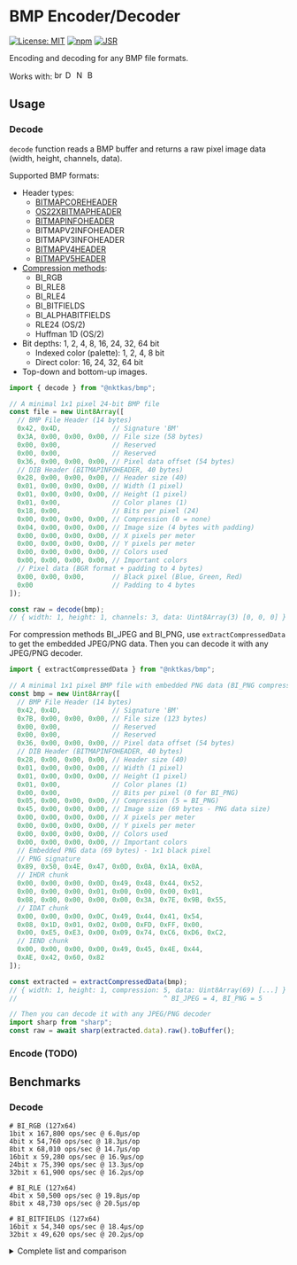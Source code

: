 # BMP Encoder/Decoder

[![License: MIT](https://img.shields.io/badge/License-MIT-brightgreen.svg)](https://opensource.org/licenses/MIT)
[![npm](https://img.shields.io/npm/v/@nktkas/bmp)](https://www.npmjs.com/package/@nktkas/bmp)
[![JSR](https://jsr.io/badges/@nktkas/bmp)](https://jsr.io/@nktkas/bmp)

Encoding and decoding for any BMP file formats.

Works with:
<img alt="browsers" title="This package works with browsers." height="16px" src="https://jsr.io/logos/browsers.svg" />
<img alt="Deno" title="This package works with Deno." height="16px" src="https://jsr.io/logos/deno.svg" />
<img alt="Node.js" title="This package works with Node.js" height="16px" src="https://jsr.io/logos/node.svg" />
<img alt="Bun" title="This package works with Bun." height="16px" src="https://jsr.io/logos/bun.svg" />

## Usage

### Decode

`decode` function reads a BMP buffer and returns a raw pixel image data (width, height, channels, data).

Supported BMP formats:

- Header types:
  - [BITMAPCOREHEADER](https://learn.microsoft.com/en-us/windows/win32/api/wingdi/ns-wingdi-bitmapcoreheader)
  - [OS22XBITMAPHEADER](https://www.fileformat.info/format/os2bmp/egff.htm)
  - [BITMAPINFOHEADER](https://learn.microsoft.com/en-us/windows/win32/api/wingdi/ns-wingdi-bitmapinfoheader)
  - BITMAPV2INFOHEADER
  - BITMAPV3INFOHEADER
  - [BITMAPV4HEADER](https://learn.microsoft.com/en-us/windows/win32/api/wingdi/ns-wingdi-bitmapv4header)
  - [BITMAPV5HEADER](https://learn.microsoft.com/en-us/windows/win32/api/wingdi/ns-wingdi-bitmapv5header)
- [Compression methods](https://learn.microsoft.com/en-us/openspecs/windows_protocols/ms-wmf/4e588f70-bd92-4a6f-b77f-35d0feaf7a57):
  - BI_RGB
  - BI_RLE8
  - BI_RLE4
  - BI_BITFIELDS
  - BI_ALPHABITFIELDS
  - RLE24 (OS/2)
  - Huffman 1D (OS/2)
- Bit depths: 1, 2, 4, 8, 16, 24, 32, 64 bit
  - Indexed color (palette): 1, 2, 4, 8 bit
  - Direct color: 16, 24, 32, 64 bit
- Top-down and bottom-up images.

<!-- deno-fmt-ignore -->
```ts
import { decode } from "@nktkas/bmp";

// A minimal 1x1 pixel 24-bit BMP file
const file = new Uint8Array([
  // BMP File Header (14 bytes)
  0x42, 0x4D,             // Signature 'BM'
  0x3A, 0x00, 0x00, 0x00, // File size (58 bytes)
  0x00, 0x00,             // Reserved
  0x00, 0x00,             // Reserved
  0x36, 0x00, 0x00, 0x00, // Pixel data offset (54 bytes)
  // DIB Header (BITMAPINFOHEADER, 40 bytes)
  0x28, 0x00, 0x00, 0x00, // Header size (40)
  0x01, 0x00, 0x00, 0x00, // Width (1 pixel)
  0x01, 0x00, 0x00, 0x00, // Height (1 pixel)
  0x01, 0x00,             // Color planes (1)
  0x18, 0x00,             // Bits per pixel (24)
  0x00, 0x00, 0x00, 0x00, // Compression (0 = none)
  0x04, 0x00, 0x00, 0x00, // Image size (4 bytes with padding)
  0x00, 0x00, 0x00, 0x00, // X pixels per meter
  0x00, 0x00, 0x00, 0x00, // Y pixels per meter
  0x00, 0x00, 0x00, 0x00, // Colors used
  0x00, 0x00, 0x00, 0x00, // Important colors
  // Pixel data (BGR format + padding to 4 bytes)
  0x00, 0x00, 0x00,       // Black pixel (Blue, Green, Red)
  0x00                    // Padding to 4 bytes
]);

const raw = decode(bmp);
// { width: 1, height: 1, channels: 3, data: Uint8Array(3) [0, 0, 0] }
```

For compression methods BI_JPEG and BI_PNG, use `extractCompressedData` to get the embedded JPEG/PNG data. Then you can
decode it with any JPEG/PNG decoder.

<!-- deno-fmt-ignore -->
```ts
import { extractCompressedData } from "@nktkas/bmp";

// A minimal 1x1 pixel BMP file with embedded PNG data (BI_PNG compression)
const bmp = new Uint8Array([
  // BMP File Header (14 bytes)
  0x42, 0x4D,             // Signature 'BM'
  0x7B, 0x00, 0x00, 0x00, // File size (123 bytes)
  0x00, 0x00,             // Reserved
  0x00, 0x00,             // Reserved
  0x36, 0x00, 0x00, 0x00, // Pixel data offset (54 bytes)
  // DIB Header (BITMAPINFOHEADER, 40 bytes)
  0x28, 0x00, 0x00, 0x00, // Header size (40)
  0x01, 0x00, 0x00, 0x00, // Width (1 pixel)
  0x01, 0x00, 0x00, 0x00, // Height (1 pixel)
  0x01, 0x00,             // Color planes (1)
  0x00, 0x00,             // Bits per pixel (0 for BI_PNG)
  0x05, 0x00, 0x00, 0x00, // Compression (5 = BI_PNG)
  0x45, 0x00, 0x00, 0x00, // Image size (69 bytes - PNG data size)
  0x00, 0x00, 0x00, 0x00, // X pixels per meter
  0x00, 0x00, 0x00, 0x00, // Y pixels per meter
  0x00, 0x00, 0x00, 0x00, // Colors used
  0x00, 0x00, 0x00, 0x00, // Important colors
  // Embedded PNG data (69 bytes) - 1x1 black pixel
  // PNG signature
  0x89, 0x50, 0x4E, 0x47, 0x0D, 0x0A, 0x1A, 0x0A,
  // IHDR chunk
  0x00, 0x00, 0x00, 0x0D, 0x49, 0x48, 0x44, 0x52,
  0x00, 0x00, 0x00, 0x01, 0x00, 0x00, 0x00, 0x01,
  0x08, 0x00, 0x00, 0x00, 0x00, 0x3A, 0x7E, 0x9B, 0x55,
  // IDAT chunk
  0x00, 0x00, 0x00, 0x0C, 0x49, 0x44, 0x41, 0x54,
  0x08, 0x1D, 0x01, 0x02, 0x00, 0xFD, 0xFF, 0x00,
  0x00, 0xE5, 0xE3, 0x00, 0x09, 0x74, 0xC6, 0xD6, 0xC2,
  // IEND chunk
  0x00, 0x00, 0x00, 0x00, 0x49, 0x45, 0x4E, 0x44,
  0xAE, 0x42, 0x60, 0x82
]);

const extracted = extractCompressedData(bmp);
// { width: 1, height: 1, compression: 5, data: Uint8Array(69) [...] }
//                                     ^ BI_JPEG = 4, BI_PNG = 5

// Then you can decode it with any JPEG/PNG decoder
import sharp from "sharp";
const raw = await sharp(extracted.data).raw().toBuffer();
```

### Encode (TODO)

## Benchmarks

### Decode

```
# BI_RGB (127x64)
1bit x 167,800 ops/sec @ 6.0µs/op
4bit x 54,760 ops/sec @ 18.3µs/op
8bit x 68,010 ops/sec @ 14.7µs/op
16bit x 59,280 ops/sec @ 16.9µs/op
24bit x 75,390 ops/sec @ 13.3µs/op
32bit x 61,900 ops/sec @ 16.2µs/op

# BI_RLE (127x64)
4bit x 50,500 ops/sec @ 19.8µs/op
8bit x 48,730 ops/sec @ 20.5µs/op

# BI_BITFIELDS (127x64)
16bit x 54,340 ops/sec @ 18.4µs/op
32bit x 49,620 ops/sec @ 20.2µs/op
```

<details>
<summary>Complete list and comparison</summary>

<sub>Run command: [`deno bench --allow-read`](https://docs.deno.com/runtime/reference/cli/bench/)</sub>

```
    CPU | AMD Ryzen 9 9950X3D 16-Core Processor
Runtime | Deno 2.5.4 (x86_64-pc-windows-msvc)

| benchmark      | time/iter (avg) |        iter/s |      (min … max)      |      p75 |      p99 |     p995 |
| -------------- | --------------- | ------------- | --------------------- | -------- | -------- | -------- |

group BI_RGB: 1 bit
| @nktkas/bmp    |          6.0 µs |       167,800 | (  2.8 µs …   8.6 ms) |   4.8 µs |  33.2 µs |  41.7 µs |
| @cwasm/nsbmp   |         28.1 µs |        35,550 | ( 16.3 µs …   2.4 ms) |  24.1 µs | 115.4 µs | 205.8 µs |
| bmp-js         |         27.9 µs |        35,830 | ( 14.4 µs …   1.9 ms) |  26.4 µs | 136.1 µs | 238.8 µs |
| bmpimagejs     |         28.6 µs |        35,000 | ( 16.1 µs …   1.8 ms) |  24.6 µs | 121.5 µs | 226.7 µs |

summary
  @nktkas/bmp
     4.68x faster than bmp-js
     4.72x faster than @cwasm/nsbmp
     4.79x faster than bmpimagejs

group BI_RGB: 4 bit
| @nktkas/bmp    |         18.3 µs |        54,760 | (  8.9 µs …   2.1 ms) |  15.1 µs |  93.9 µs | 169.1 µs |
| @cwasm/nsbmp   |         27.3 µs |        36,660 | ( 16.2 µs … 961.2 µs) |  23.8 µs | 118.7 µs | 221.9 µs |
| bmp-js         |         38.2 µs |        26,160 | ( 27.5 µs …   4.9 ms) |  35.6 µs | 114.0 µs | 185.1 µs |
| bmpimagejs     |         27.1 µs |        36,910 | ( 16.8 µs …   5.3 ms) |  25.0 µs |  73.8 µs | 149.0 µs |

summary
  @nktkas/bmp
     1.48x faster than bmpimagejs
     1.49x faster than @cwasm/nsbmp
     2.09x faster than bmp-js

group BI_RGB: 8 bit
| @nktkas/bmp    |         14.7 µs |        68,010 | ( 11.0 µs …   1.7 ms) |  16.4 µs |  32.8 µs |  66.0 µs |
| @cwasm/nsbmp   |         27.4 µs |        36,450 | ( 15.4 µs …   6.0 ms) |  23.5 µs |  77.3 µs | 153.4 µs |
| fast-bmp       |         20.1 µs |        49,650 | ( 14.2 µs …   1.9 ms) |  19.1 µs |  54.4 µs |  69.4 µs |
| bmp-js         |         48.9 µs |        20,430 | ( 39.0 µs …   5.7 ms) |  48.6 µs | 119.0 µs | 157.7 µs |
| bmpimagejs     |         26.5 µs |        37,780 | ( 18.5 µs …   6.1 ms) |  26.3 µs |  69.3 µs | 101.7 µs |

summary
  @nktkas/bmp
     1.37x faster than fast-bmp
     1.80x faster than bmpimagejs
     1.87x faster than @cwasm/nsbmp
     3.33x faster than bmp-js

group BI_RGB: 16 bit
| @nktkas/bmp    |         16.9 µs |        59,280 | ( 11.2 µs …   5.0 ms) |  17.0 µs |  56.9 µs |  94.4 µs |
| @cwasm/nsbmp   |         16.4 µs |        61,120 | ( 11.0 µs …   5.9 ms) |  18.1 µs |  35.3 µs |  59.6 µs |
| bmp-ts         |        125.3 µs |         7,978 | (101.6 µs …   4.6 ms) | 124.7 µs | 236.6 µs | 279.9 µs |
| bmp-js         |         50.4 µs |        19,840 | ( 36.0 µs …   5.0 ms) |  48.7 µs | 131.1 µs | 172.9 µs |
| bmpimagejs     |         21.5 µs |        46,430 | ( 13.0 µs …   5.0 ms) |  20.8 µs |  67.7 µs | 104.0 µs |

summary
  @cwasm/nsbmp
     1.03x faster than @nktkas/bmp
     1.32x faster than bmpimagejs
     3.08x faster than bmp-js
     7.66x faster than bmp-ts

group BI_RGB: 24 bit
| @nktkas/bmp    |         13.3 µs |        75,390 | (  8.6 µs …   4.3 ms) |  14.4 µs |  42.4 µs |  94.6 µs |
| @cwasm/nsbmp   |         13.9 µs |        71,910 | (  8.8 µs …   5.2 ms) |  16.0 µs |  39.1 µs |  58.3 µs |
| fast-bmp       |         34.0 µs |        29,380 | ( 27.7 µs …   4.3 ms) |  34.6 µs |  87.3 µs | 115.4 µs |
| bmp-js         |         25.6 µs |        39,000 | ( 16.0 µs …   5.3 ms) |  29.3 µs | 103.8 µs | 148.5 µs |
| bmpimagejs     |         15.4 µs |        64,850 | ( 10.4 µs …   5.0 ms) |  17.7 µs |  46.1 µs |  87.1 µs |

summary
  @nktkas/bmp
     1.05x faster than @cwasm/nsbmp
     1.16x faster than bmpimagejs
     1.93x faster than bmp-js
     2.57x faster than fast-bmp

group BI_RGB: 32 bit
| @nktkas/bmp    |         16.2 µs |        61,900 | ( 10.6 µs …   4.7 ms) |  16.6 µs |  46.4 µs |  86.3 µs |
| @cwasm/nsbmp   |         17.1 µs |        58,470 | ( 11.3 µs …   5.1 ms) |  18.6 µs |  48.1 µs |  72.0 µs |
| bmp-ts         |        101.9 µs |         9,811 | ( 78.6 µs …   5.7 ms) | 104.3 µs | 205.5 µs | 276.5 µs |
| bmp-js         |         78.8 µs |        12,680 | ( 60.9 µs …   5.7 ms) |  76.7 µs | 184.8 µs | 231.1 µs |
| bmpimagejs     |         19.0 µs |        52,540 | ( 12.4 µs …   6.3 ms) |  19.8 µs |  51.7 µs |  76.7 µs |

summary
  @nktkas/bmp
     1.06x faster than @cwasm/nsbmp
     1.18x faster than bmpimagejs
     4.88x faster than bmp-js
     6.31x faster than bmp-ts

group BI_RLE: 4 bit
| @nktkas/bmp    |         19.8 µs |        50,500 | ( 14.3 µs …   5.0 ms) |  21.0 µs |  63.2 µs |  93.3 µs |
| @cwasm/nsbmp   |         15.6 µs |        64,010 | (  9.6 µs …   6.4 ms) |  17.7 µs |  37.3 µs |  71.3 µs |
| bmp-js         |         59.3 µs |        16,870 | ( 50.3 µs …   6.7 ms) |  58.9 µs | 120.8 µs | 171.5 µs |
| bmpimagejs     |         20.2 µs |        49,530 | ( 14.2 µs …   5.7 ms) |  21.7 µs |  45.2 µs |  72.2 µs |

summary
  @cwasm/nsbmp
     1.27x faster than @nktkas/bmp
     1.29x faster than bmpimagejs
     3.79x faster than bmp-js

group BI_RLE: 8 bit
| @nktkas/bmp    |         20.5 µs |        48,730 | ( 15.7 µs …   5.4 ms) |  22.0 µs |  47.9 µs |  58.5 µs |
| @cwasm/nsbmp   |         16.4 µs |        61,130 | ( 10.8 µs …   6.5 ms) |  17.8 µs |  47.4 µs |  74.3 µs |
| bmp-js         |         55.4 µs |        18,060 | ( 47.2 µs …   5.8 ms) |  55.9 µs | 119.0 µs | 150.8 µs |
| bmpimagejs     |         20.8 µs |        48,140 | ( 14.2 µs …   4.7 ms) |  21.8 µs |  62.8 µs | 101.5 µs |

summary
  @cwasm/nsbmp
     1.25x faster than @nktkas/bmp
     1.27x faster than bmpimagejs
     3.38x faster than bmp-js

group BI_BITFIELDS: 16 bit
| @nktkas/bmp    |         18.4 µs |        54,340 | ( 13.9 µs …   4.8 ms) |  19.7 µs |  49.0 µs |  88.9 µs |
| @cwasm/nsbmp   |         37.5 µs |        26,660 | ( 32.1 µs …   5.3 ms) |  39.5 µs |  74.6 µs | 101.9 µs |
| bmp-ts         |        127.2 µs |         7,864 | (110.0 µs …   4.8 ms) | 125.6 µs | 236.5 µs | 277.3 µs |
| bmpimagejs     |         40.5 µs |        24,670 | ( 31.0 µs …   5.1 ms) |  40.3 µs |  90.7 µs | 123.4 µs |

summary
  @nktkas/bmp
     2.04x faster than @cwasm/nsbmp
     2.20x faster than bmpimagejs
     6.91x faster than bmp-ts

group BI_BITFIELDS: 32 bit
| @nktkas/bmp    |         20.2 µs |        49,620 | ( 15.0 µs …   5.3 ms) |  20.8 µs |  57.7 µs | 100.4 µs |
| @cwasm/nsbmp   |         38.3 µs |        26,090 | ( 30.7 µs …   6.0 ms) |  38.5 µs |  83.4 µs | 111.9 µs |
| bmp-ts         |         92.3 µs |        10,830 | ( 78.7 µs …   6.0 ms) |  93.6 µs | 196.3 µs | 242.4 µs |
| bmpimagejs     |         38.9 µs |        25,720 | ( 30.7 µs …   5.6 ms) |  40.0 µs |  75.6 µs |  98.3 µs |

summary
  @nktkas/bmp
     1.90x faster than @cwasm/nsbmp
     1.93x faster than bmpimagejs
     4.58x faster than bmp-ts
```

</details>
